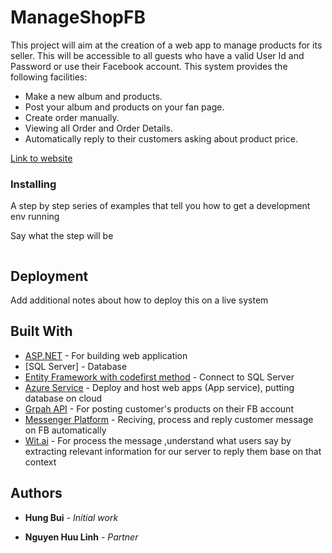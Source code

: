 # ManageShopFB

This project will aim at the creation of a web app to manage products for its seller. 
This will be accessible to all guests who have a valid User Id and Password or use their Facebook account. 
This system provides the following facilities:
- Make a new album and products.
- Post your album and products on your fan page.
- Create order manually.
- Viewing all Order and Order Details.
- Automatically reply to their customers asking about product price.

[Link to website](https://manageshopfb.azurewebsites.net/)



### Installing

A step by step series of examples that tell you how to get a development env running

Say what the step will be

```

```

## Deployment

Add additional notes about how to deploy this on a live system

## Built With

* [ASP.NET](https://dotnet.microsoft.com/apps/aspnet) - For building web application
* [SQL Server] - Database
* [Entity Framework with codefirst method]() - Connect to SQL Server
* [Azure Service]() - Deploy and host web apps (App service), putting database on cloud 
* [Grpah API](https://developers.facebook.com/docs/javascript/reference/FB.api/) - For posting customer's products on their FB account
* [Messenger Platform](https://developers.facebook.com/docs/messenger-platform/) - Reciving, process and reply customer message on FB automatically
* [Wit.ai](https://wit.ai/) - For process the message ,understand what users say by extracting relevant information for our server to reply them base on that context


## Authors

* **Hung Bui** - *Initial work* 

* **Nguyen Huu Linh** - *Partner*


